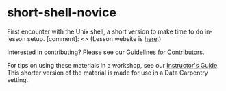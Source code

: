 short-shell-novice
==================

First encounter with the Unix shell, a short version to make time to do in-lesson setup. 
[comment]: <> (Lesson website is [here](http://swcarpentry.github.io/shell-novice/).)

Interested in contributing?  Please see our [Guidelines for Contributors](CONTRIBUTING.md).

For tips on using these materials in a workshop, see our [Instructor's Guide](http://swcarpentry.github.io/shell-novice/instructors.html).  
This shorter version of the material is made for use in a Data Carpentry setting.
